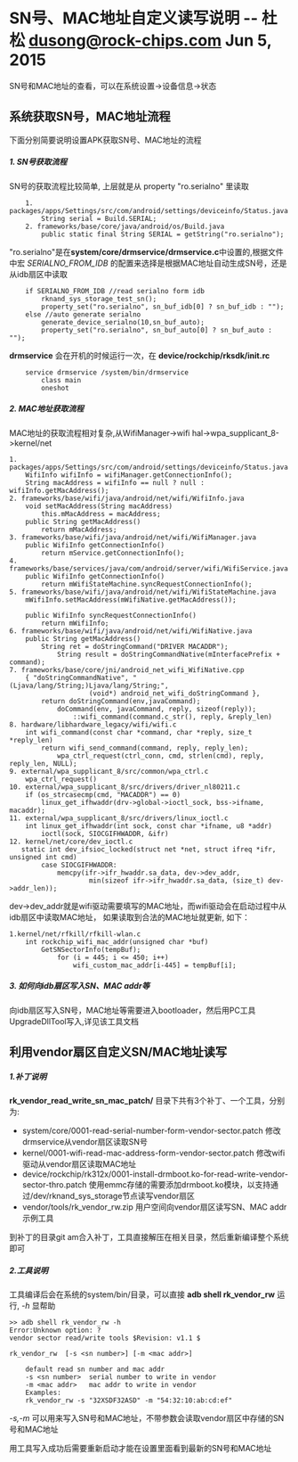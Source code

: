 # SN号、MAC地址自定义读写说明  -- 杜松 dusong@rock-chips.com Jun 5, 2015

SN号和MAC地址的查看，可以在系统设置->设备信息->状态

## 系统获取SN号，MAC地址流程

下面分别简要说明设置APK获取SN号、MAC地址的流程

##### 1. SN号获取流程

SN号的获取流程比较简单, 上层就是从 property "ro.serialno" 里读取

```
    1. packages/apps/Settings/src/com/android/settings/deviceinfo/Status.java
        String serial = Build.SERIAL;
    2. frameworks/base/core/java/android/os/Build.java
        public static final String SERIAL = getString("ro.serialno");
```

"ro.serialno"是在**system/core/drmservice/drmservice.c**中设置的,根据文件中宏 *SERIALNO_FROM_IDB* 的配置来选择是根据MAC地址自动生成SN号，还是从idb扇区中读取

```
    if SERIALNO_FROM_IDB //read serialno form idb
        rknand_sys_storage_test_sn();
        property_set("ro.serialno", sn_buf_idb[0] ? sn_buf_idb : "");
    else //auto generate serialno
        generate_device_serialno(10,sn_buf_auto);
        property_set("ro.serialno", sn_buf_auto[0] ? sn_buf_auto : "");
```

**drmservice** 会在开机的时候运行一次，在 **device/rockchip/rksdk/init.rc**

```
    service drmservice /system/bin/drmservice
        class main
        oneshot
```

##### 2. MAC地址获取流程

MAC地址的获取流程相对复杂,从WifiManager->wifi hal->wpa_supplicant_8->kernel/net

```
1. packages/apps/Settings/src/com/android/settings/deviceinfo/Status.java
    WifiInfo wifiInfo = wifiManager.getConnectionInfo();
    String macAddress = wifiInfo == null ? null : wifiInfo.getMacAddress();
2. frameworks/base/wifi/java/android/net/wifi/WifiInfo.java
    void setMacAddress(String macAddress)
        this.mMacAddress = macAddress;
    public String getMacAddress()
        return mMacAddress;
3. frameworks/base/wifi/java/android/net/wifi/WifiManager.java
    public WifiInfo getConnectionInfo()
        return mService.getConnectionInfo();
4. frameworks/base/services/java/com/android/server/wifi/WifiService.java
    public WifiInfo getConnectionInfo()
        return mWifiStateMachine.syncRequestConnectionInfo();
5. frameworks/base/wifi/java/android/net/wifi/WifiStateMachine.java
    mWifiInfo.setMacAddress(mWifiNative.getMacAddress());

    public WifiInfo syncRequestConnectionInfo()
        return mWifiInfo;
6. frameworks/base/wifi/java/android/net/wifi/WifiNative.java
    public String getMacAddress()
        String ret = doStringCommand("DRIVER MACADDR");
            String result = doStringCommandNative(mInterfacePrefix + command);
7. frameworks/base/core/jni/android_net_wifi_WifiNative.cpp
    { "doStringCommandNative", "(Ljava/lang/String;)Ljava/lang/String;",
                    (void*) android_net_wifi_doStringCommand },
        return doStringCommand(env,javaCommand);
            doCommand(env, javaCommand, reply, sizeof(reply));
                ::wifi_command(command.c_str(), reply, &reply_len)
8. hardware/libhardware_legacy/wifi/wifi.c
    int wifi_command(const char *command, char *reply, size_t *reply_len)
        return wifi_send_command(command, reply, reply_len);
            wpa_ctrl_request(ctrl_conn, cmd, strlen(cmd), reply, reply_len, NULL);
9. external/wpa_supplicant_8/src/common/wpa_ctrl.c
    wpa_ctrl_request()
10. external/wpa_supplicant_8/src/drivers/driver_nl80211.c
    if (os_strcasecmp(cmd, "MACADDR") == 0)
        linux_get_ifhwaddr(drv->global->ioctl_sock, bss->ifname, macaddr);
11. external/wpa_supplicant_8/src/drivers/linux_ioctl.c
    int linux_get_ifhwaddr(int sock, const char *ifname, u8 *addr)
        ioctl(sock, SIOCGIFHWADDR, &ifr)
12. kernel/net/core/dev_ioctl.c
   static int dev_ifsioc_locked(struct net *net, struct ifreq *ifr, unsigned int cmd) 
        case SIOCGIFHWADDR:
            memcpy(ifr->ifr_hwaddr.sa_data, dev->dev_addr,
                    min(sizeof ifr->ifr_hwaddr.sa_data, (size_t) dev->addr_len));
```

dev->dev_addr就是wifi驱动需要填写的MAC地址，而wifi驱动会在启动过程中从idb扇区中读取MAC地址， 如果读取到合法的MAC地址就更新, 如下：

```
1.kernel/net/rfkill/rfkill-wlan.c
    int rockchip_wifi_mac_addr(unsigned char *buf)
        GetSNSectorInfo(tempBuf);
            for (i = 445; i <= 450; i++)
                wifi_custom_mac_addr[i-445] = tempBuf[i];
```

##### 3. 如何向idb扇区写入SN、MAC addr等

向idb扇区写入SN号，MAC地址等需要进入bootloader，然后用PC工具UpgradeDllTool写入,详见该工具文档


## 利用vendor扇区自定义SN/MAC地址读写

##### 1.补丁说明

**rk_vendor_read_write_sn_mac_patch/** 目录下共有3个补丁、一个工具，分别为:

- system/core/0001-read-serial-number-form-vendor-sector.patch
   修改drmservice从vendor扇区读取SN号
- kernel/0001-wifi-read-mac-address-form-vendor-sector.patch
    修改wifi驱动从vendor扇区读取MAC地址
- device/rockchip/rk312x/0001-install-drmboot.ko-for-read-write-vendor-sector-thro.patch
    使用emmc存储的需要添加drmboot.ko模块，以支持通过/dev/rknand_sys_storage节点读写vendor扇区
- vendor/tools/rk_vendor_rw.zip
    用户空间向vendor扇区读写SN、MAC addr示例工具

到补丁的目录git am合入补丁，工具直接解压在相关目录，然后重新编译整个系统即可


##### 2.工具说明

工具编译后会在系统的system/bin/目录，可以直接 **adb shell rk_vendor_rw** 运行, *-h* 显帮助

```
>> adb shell rk_vendor_rw -h
Error:Unknown option: ?
vendor sector read/write tools $Revision: v1.1 $

rk_vendor_rw  [-s <sn number>] [-m <mac addr>]

    default read sn number and mac addr
    -s <sn number>  serial number to write in vendor
    -m <mac addr>   mac addr to write in vendor
    Examples:
    rk_vendor_rw -s "32XSDF32ASD" -m "54:32:10:ab:cd:ef"

```

*-s,-m* 可以用来写入SN号和MAC地址，不带参数会读取vendor扇区中存储的SN号和MAC地址

用工具写入成功后需要重新启动才能在设置里面看到最新的SN号和MAC地址

